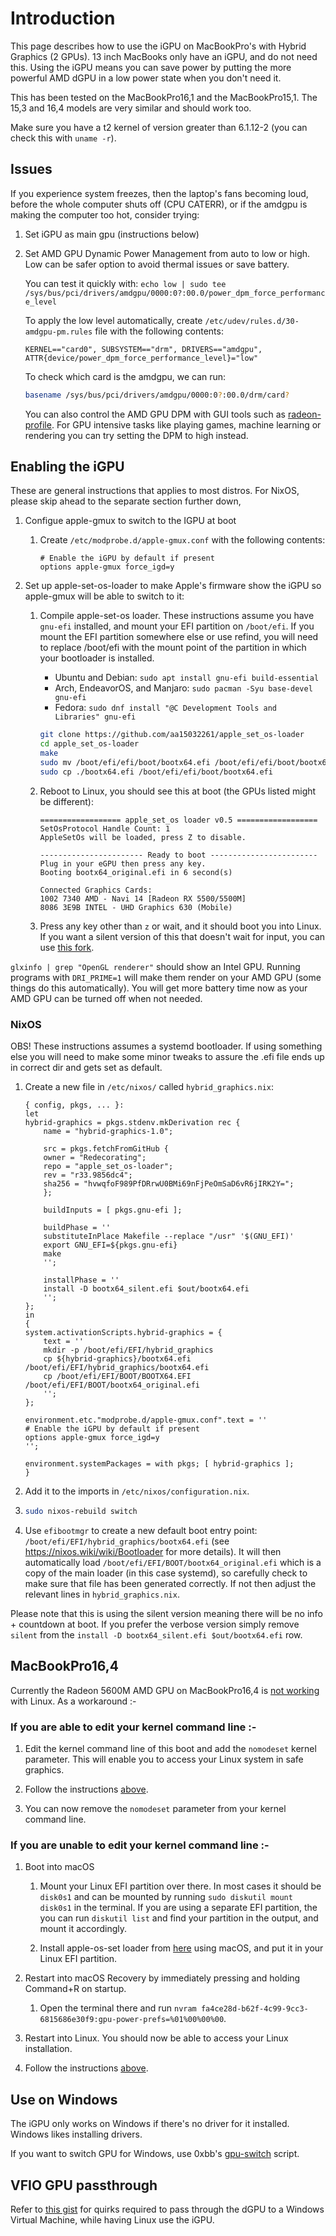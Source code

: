 # Introduction

This page describes how to use the iGPU on MacBookPro's with Hybrid Graphics (2 GPUs). 13 inch MacBooks only have an iGPU, and do not need this. Using the iGPU means you can save power by putting the more powerful AMD dGPU in a low power state when you don't need it.

This has been tested on the MacBookPro16,1 and the MacBookPro15,1. The 15,3 and 16,4 models are very similar and should work too.

Make sure you have a t2 kernel of version greater than 6.1.12-2 (you can check this with `uname -r`).

## Issues

If you experience system freezes, then the laptop's fans becoming loud, before the whole computer shuts off (CPU CATERR), or if the amdgpu is making the computer too hot, consider trying:

1.  Set iGPU as main gpu (instructions below)

2.  Set AMD GPU Dynamic Power Management from auto to low or high. Low can be safer option to avoid thermal issues or save battery.

    You can test it quickly with: `echo low | sudo tee /sys/bus/pci/drivers/amdgpu/0000:0?:00.0/power_dpm_force_performance_level`

    To apply the low level automatically, create `/etc/udev/rules.d/30-amdgpu-pm.rules` file with the following contents:

    ```plain
    KERNEL=="card0", SUBSYSTEM=="drm", DRIVERS=="amdgpu", ATTR{device/power_dpm_force_performance_level}="low"
    ```

    To check which card is the amdgpu, we can run:

    ```sh
    basename /sys/bus/pci/drivers/amdgpu/0000:0?:00.0/drm/card?
    ```

    You can also control the AMD GPU DPM with GUI tools such as [radeon-profile](https://github.com/emerge-e-world/radeon-profile). For GPU intensive tasks like playing games, machine learning or rendering you can try setting the DPM to high instead.

## Enabling the iGPU

These are general instructions that applies to most distros. For NixOS, please skip ahead to the separate section further down,

1.  Configue apple-gmux to switch to the IGPU at boot

    1.  Create `/etc/modprobe.d/apple-gmux.conf` with the following contents:

        ```plain
        # Enable the iGPU by default if present
        options apple-gmux force_igd=y
        ```

2.  Set up apple-set-os-loader to make Apple's firmware show the iGPU so apple-gmux will be able to switch to it:

    1.  Compile apple-set-os loader. These instructions assume you have `gnu-efi` installed, and mount your EFI partition on `/boot/efi`. If you mount the EFI partition somewhere else or use refind, you will need to replace /boot/efi with the mount point of the partition in which your bootloader is installed.

        - Ubuntu and Debian: `sudo apt install gnu-efi build-essential`
        - Arch, EndeavorOS, and Manjaro: `sudo pacman -Syu base-devel gnu-efi`
        - Fedora: `sudo dnf install "@C Development Tools and Libraries" gnu-efi`

        ```sh
        git clone https://github.com/aa15032261/apple_set_os-loader
        cd apple_set_os-loader
        make
        sudo mv /boot/efi/efi/boot/bootx64.efi /boot/efi/efi/boot/bootx64_original.efi
        sudo cp ./bootx64.efi /boot/efi/efi/boot/bootx64.efi
        ```

    2.  Reboot to Linux, you should see this at boot (the GPUs listed might be different):

        ```plain
        ================== apple_set_os loader v0.5 ==================
        SetOsProtocol Handle Count: 1
        AppleSetOs will be loaded, press Z to disable.
        
        ----------------------- Ready to boot ------------------------
        Plug in your eGPU then press any key.
        Booting bootx64_original.efi in 6 second(s)
        
        Connected Graphics Cards:
        1002 7340 AMD - Navi 14 [Radeon RX 5500/5500M]
        8086 3E9B INTEL - UHD Graphics 630 (Mobile)
        ```

    3.  Press any key other than `z` or wait, and it should boot you into Linux. If you want a silent version of this that doesn't wait for input, you can use [this fork](https://github.com/Redecorating/apple_set_os-loader).

`glxinfo | grep "OpenGL renderer"` should show an Intel GPU. Running programs with `DRI_PRIME=1` will make them render on your AMD GPU (some things do this automatically). You will get more battery time now as your AMD GPU can be turned off when not needed.

### NixOS

OBS! These instructions assumes a systemd bootloader. If using something else you will need to make some minor tweaks to assure the .efi file ends up in correct dir and gets set as default.

1.  Create a new file in `/etc/nixos/` called `hybrid_graphics.nix`:

    ```plain
    { config, pkgs, ... }:
    let
    hybrid-graphics = pkgs.stdenv.mkDerivation rec {
        name = "hybrid-graphics-1.0";

        src = pkgs.fetchFromGitHub {
        owner = "Redecorating";
        repo = "apple_set_os-loader";
        rev = "r33.9856dc4";
        sha256 = "hvwqfoF989PfDRrwU0BMi69nFjPeOmSaD6vR6jIRK2Y=";
        };

        buildInputs = [ pkgs.gnu-efi ];

        buildPhase = ''
        substituteInPlace Makefile --replace "/usr" '$(GNU_EFI)'
        export GNU_EFI=${pkgs.gnu-efi}
        make
        '';

        installPhase = ''
        install -D bootx64_silent.efi $out/bootx64.efi
        '';
    };
    in
    {
    system.activationScripts.hybrid-graphics = {
        text = ''
        mkdir -p /boot/efi/EFI/hybrid_graphics
        cp ${hybrid-graphics}/bootx64.efi /boot/efi/EFI/hybrid_graphics/bootx64.efi
        cp /boot/efi/EFI/BOOT/BOOTX64.EFI /boot/efi/EFI/BOOT/bootx64_original.efi
        '';
    };

    environment.etc."modprobe.d/apple-gmux.conf".text = ''
    # Enable the iGPU by default if present
    options apple-gmux force_igd=y
    '';

    environment.systemPackages = with pkgs; [ hybrid-graphics ];
    }
    ```

2.  Add it to the imports in `/etc/nixos/configuration.nix`.

3.  ```sh
    sudo nixos-rebuild switch
    ```
4.  Use `efibootmgr` to create a new default boot entry point: `/boot/efi/EFI/hybrid_graphics/bootx64.efi` (see https://nixos.wiki/wiki/Bootloader for more details). It will then automatically load `/boot/efi/EFI/BOOT/bootx64_original.efi` which is a copy of the main loader (in this case systemd), so carefully check to make sure that file has been generated correctly. If not then adjust the relevant lines in `hybrid_graphics.nix`.

Please note that this is using the silent version meaning there will be no info + countdown at boot. If you prefer the verbose version simply remove `silent` from the `install -D bootx64_silent.efi $out/bootx64.efi` row.

## MacBookPro16,4

Currently the Radeon 5600M AMD GPU on MacBookPro16,4 is [not working](https://lore.kernel.org/all/3AFB9142-2BD0-46F9-AEA9-C9C5D13E68E6@live.com/) with Linux. As a workaround :-

### If you are able to edit your kernel command line :-

1. Edit the kernel command line of this boot and add the `nomodeset` kernel parameter. This will enable you to access your Linux system in safe graphics.

2. Follow the instructions [above](#enabling-the-igpu).

3. You can now remove the `nomodeset` parameter from your kernel command line.

### If you are unable to edit your kernel command line :-

1. Boot into macOS

    1. Mount your Linux EFI partition over there. In most cases it should be `disk0s1` and can be mounted by running `sudo diskutil mount disk0s1` in the terminal. If you are using a separate EFI partition, the you can run `diskutil list` and find your partition in the output, and mount it accordingly.

    2. Install apple-os-set loader from [here](https://github.com/Redecorating/apple_set_os-loader) using macOS, and put it in your Linux EFI partition.

2. Restart into macOS Recovery by immediately pressing and holding Command+R on startup.

    1. Open the terminal there and run `nvram fa4ce28d-b62f-4c99-9cc3-6815686e30f9:gpu-power-prefs=%01%00%00%00`.

3. Restart into Linux. You should now be able to access your Linux installation.

4. Follow the instructions [above](#enabling-the-igpu).

## Use on Windows

The iGPU only works on Windows if there's no driver for it installed. Windows likes installing drivers.

If you want to switch GPU for Windows, use 0xbb's [gpu-switch](https://github.com/0xbb/gpu-switch#windows-810-usage) script.

## VFIO GPU passthrough

Refer to [this gist](https://gist.github.com/Redecorating/956a672e6922e285de83fdd7d9982e5e) for quirks required to pass through the dGPU to a Windows Virtual Machine, while having Linux use the iGPU.
